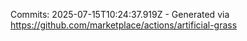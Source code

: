 Commits: 2025-07-15T10:24:37.919Z - Generated via https://github.com/marketplace/actions/artificial-grass
<br>
